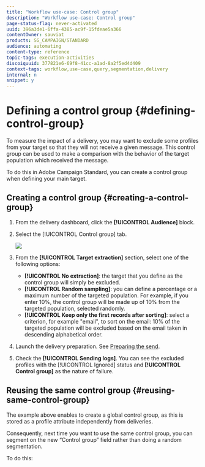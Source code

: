 ```yaml
---
title: "Workflow use-case: Control group"
description: "Workflow use-case: Control group"
page-status-flag: never-activated
uuid: 396a3de1-6ffa-4385-ac9f-15fdeae5a366
contentOwner: sauviat
products: SG_CAMPAIGN/STANDARD
audience: automating
content-type: reference
topic-tags: execution-activities
discoiquuid: 377821e6-69f8-41cc-a1ad-8a2f5ed4d409
context-tags: workflow,use-case,query,segmentation,delivery 
internal: n
snippet: y
---
```


# Defining a control group {#defining-control-group}

To measure the impact of a delivery, you may want to exclude some profiles from your target so that they will not receive a given message. This control group can be used to make a comparison with the behavior of the target population which received the message.

To do this in Adobe Campaign Standard, you can create a control group when defining your main target.

## Creating a control group {#creating-a-control-group}

1. From the delivery dashboard, click the **[!UICONTROL Audience]** block.
1. Select the [!UICONTROL Control group] tab.

    ![](assets/xxx.png)

1. From the **[!UICONTROL Target extraction]** section, select one of the following options:

    * **[!UICONTROL No extraction]**: the target that you define as the control group will simply be excluded.
    * **[!UICONTROL Random sampling]**: you can define a percentage or a maximum number of the targeted population. For example, if you enter 10%, the control group will be made up of 10% from the targeted population, selected randomly.
    * **[!UICONTROL Keep only the first records after sorting]**: select a criterion, for example "email", to sort on the email: 10% of the targeted population will be excluded based on the email taken in descending alphabetical order.

1. Launch the delivery preparation. See [Preparing the send](../../sending/using/preparing-the-send.md).
1. Check the **[!UICONTROL Sending logs]**. You can see the excluded profiles with the [!UICONTROL Ignored] status and **[!UICONTROL Control group]** as the nature of failure.

## Reusing the same control group {#reusing-same-control-group}

The example above enables to create a global control group, as this is stored as a profile attribute independently from deliveries.

Consequently, next time you want to use the same control group, you can segment on the new “Control group” field rather than doing a random segmentation.

To do this:
